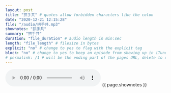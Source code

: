 ```yaml
---
layout: post
title: "拱手共" # quotes allow forbidden characters like the colon
date: "2020-12-21 12:15:28"
file: "/audio/拱手共.mp3"
shownotes: "拱手共"
summary: "拱手共"
duration: "file_duration" # audio length in min:sec
length: "file_length" # filesize in bytes
explicit: "no" # change to yes to flag with the explicit tag
block: "no" # change to yes to keep an episode from showing up in iTunes
# permalink: /1 # will be the ending part of the pages URL, delete to default to the title
---
```


<audio controls>
<source src="{{site.url}}{{site.baseurl}}{{ page.file }}" type="audio/x-mp3">
Your browser does not support the audio element.
</audio>
{{ page.shownotes }}
